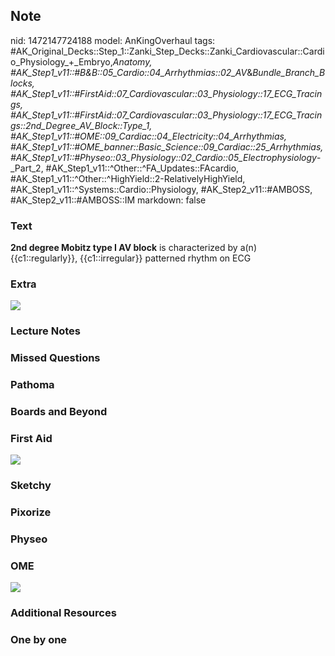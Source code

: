 ## Note
nid: 1472147724188
model: AnKingOverhaul
tags: #AK_Original_Decks::Step_1::Zanki_Step_Decks::Zanki_Cardiovascular::Cardio_Physiology_+_Embryo,_Anatomy, #AK_Step1_v11::#B&B::05_Cardio::04_Arrhythmias::02_AV_&_Bundle_Branch_Blocks, #AK_Step1_v11::#FirstAid::07_Cardiovascular::03_Physiology::17_ECG_Tracings, #AK_Step1_v11::#FirstAid::07_Cardiovascular::03_Physiology::17_ECG_Tracings::2nd_Degree_AV_Block::Type_1, #AK_Step1_v11::#OME::09_Cardiac::04_Electricity::04_Arrhythmias, #AK_Step1_v11::#OME_banner::Basic_Science::09_Cardiac::25_Arrhythmias, #AK_Step1_v11::#Physeo::03_Physiology::02_Cardio::05_Electrophysiology_-_Part_2, #AK_Step1_v11::^Other::^FA_Updates::FAcardio, #AK_Step1_v11::^Other::^HighYield::2-RelativelyHighYield, #AK_Step1_v11::^Systems::Cardio::Physiology, #AK_Step2_v11::#AMBOSS, #AK_Step2_v11::#AMBOSS::IM
markdown: false

### Text
<div>
  <b>2nd degree Mobitz type I AV block</b> is characterized by a(n)
  {{c1::regularly}}, {{c1::irregular}} patterned rhythm on ECG
</div>

### Extra
<img src="paste-303559698546837.jpg">

### Lecture Notes


### Missed Questions


### Pathoma


### Boards and Beyond


### First Aid
<img src="tmppbcCMZ.png">

### Sketchy


### Pixorize


### Physeo


### OME
<div class="ome-widget">
  <a href=
  "https://onlinemeded.org/spa/cardiac/arrhythmias/acquire?ref=anki">
  <img src="_OME_AnkiFlashcards_Lesson_3.png"></a>
</div>

### Additional Resources


### One by one

